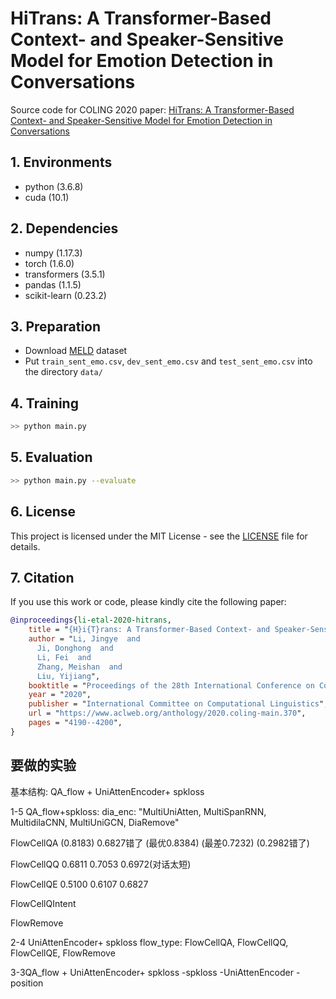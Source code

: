 # HiTrans: A Transformer-Based Context- and Speaker-Sensitive Model for Emotion Detection in Conversations

Source code for COLING 2020 paper: [HiTrans: A Transformer-Based Context- and Speaker-Sensitive Model for Emotion Detection in Conversations](https://www.aclweb.org/anthology/2020.coling-main.370/)

## 1. Environments

- python (3.6.8)
- cuda (10.1)

## 2. Dependencies

- numpy (1.17.3)
- torch (1.6.0)
- transformers (3.5.1)
- pandas (1.1.5)
- scikit-learn (0.23.2)

## 3. Preparation

- Download [MELD](https://github.com/declare-lab/MELD) dataset
- Put `train_sent_emo.csv`, `dev_sent_emo.csv` and `test_sent_emo.csv` into the directory `data/`

## 4. Training

```bash
>> python main.py
```

## 5. Evaluation

```bash
>> python main.py --evaluate
```

## 6. License

This project is licensed under the MIT License - see the [LICENSE](LICENSE) file for details.

## 7. Citation

If you use this work or code, please kindly cite the following paper:

```bib
@inproceedings{li-etal-2020-hitrans,
    title = "{H}i{T}rans: A Transformer-Based Context- and Speaker-Sensitive Model for Emotion Detection in Conversations",
    author = "Li, Jingye  and
      Ji, Donghong  and
      Li, Fei  and
      Zhang, Meishan  and
      Liu, Yijiang",
    booktitle = "Proceedings of the 28th International Conference on Computational Linguistics",
    year = "2020",
    publisher = "International Committee on Computational Linguistics",
    url = "https://www.aclweb.org/anthology/2020.coling-main.370",
    pages = "4190--4200",
}
```

## 要做的实验
基本结构: QA_flow + UniAttenEncoder+ spkloss

1-5 QA_flow+spkloss:
dia_enc: "MultiUniAtten, MultiSpanRNN, MultidilaCNN, MultiUniGCN, DiaRemove"

FlowCellQA (0.8183)        0.6827错了     (最优0.8384)  (最差0.7232)  (0.2982错了)

FlowCellQQ  0.6811                        0.7053        0.6972(对话太短)

FlowCellQE  0.5100                              0.6107        0.6827

FlowCellQIntent

FlowRemove

2-4 UniAttenEncoder+ spkloss
flow_type: FlowCellQA, FlowCellQQ, FlowCellQE, FlowRemove

3-3QA_flow + UniAttenEncoder+ spkloss
-spkloss
-UniAttenEncoder
-position

